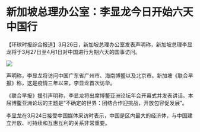 # 新加坡总理办公室：李显龙今日开始六天中国行

【环球时报综合报道】3月26日，新加坡总理办公室发表声明称，新加坡总理李显龙将于3月27日至4月1日对中国进行为期六天的国事访问。

![](https://inews.gtimg.com/om_bt/O3y008U2z8CyeCHoJQAir9d_nZ58dwzIlY73e9gAZyTToAA/1000)

声明称，李显龙将访问中国广东省广州市、海南博鳌以及北京市。新加坡《联合早报》称，这是疫情三年以来，李显龙首次访华。

《联合早报》援引声明称，李显龙将出席博鳌亚洲论坛年会开幕式并发表讲话。本届博鳌亚洲论坛的主题是“不确定的世界：团结合作迎挑战，开放包容促发展”。

李显龙在3月24日接受中国媒体采访时表示，中国是区内最大的经济体，与中国建立开放、可持续和互惠互利的关系非常重要。

